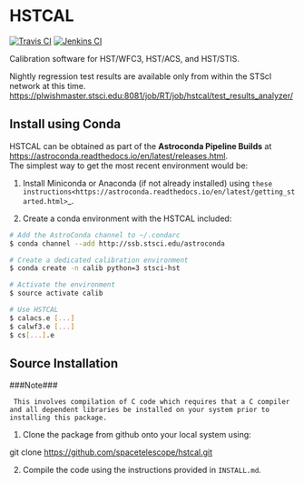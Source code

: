 # HSTCAL

[![Travis CI](https://travis-ci.org/spacetelescope/hstcal.svg?branch=master)](https://travis-ci.org/spacetelescope/hstcal)
[![Jenkins CI](https://ssbjenkins.stsci.edu/job/STScI/job/hstcal/job/master/badge/icon)](https://ssbjenkins.stsci.edu/job/STScI/job/hstcal/job/master/)

Calibration software for HST/WFC3, HST/ACS, and HST/STIS.

Nightly regression test results are available only from within the STScI network at this time.
https://plwishmaster.stsci.edu:8081/job/RT/job/hstcal/test_results_analyzer/

## Install using Conda

HSTCAL can be obtained as part of the
**Astroconda Pipeline Builds** at <https://astroconda.readthedocs.io/en/latest/releases.html>.  
The simplest way to get the most recent environment would be:

1.  Install Miniconda or Anaconda (if not already installed) using `these instructions<https://astroconda.readthedocs.io/en/latest/getting_started.html>`_.  

2.  Create a conda environment with the HSTCAL included:

```bash
# Add the AstroConda channel to ~/.condarc
$ conda channel --add http://ssb.stsci.edu/astroconda

# Create a dedicated calibration environment
$ conda create -n calib python=3 stsci-hst

# Activate the environment
$ source activate calib

# Use HSTCAL
$ calacs.e [...]
$ calwf3.e [...]
$ cs[...].e
```

## Source Installation

###Note###
```
 This involves compilation of C code which requires that a C compiler and all dependent libraries be installed on your system prior to installing this package.
```
1. Clone the package from github onto your local system using:

  git clone https://github.com/spacetelescope/hstcal.git

2. Compile the code using the instructions provided in `INSTALL.md`.
